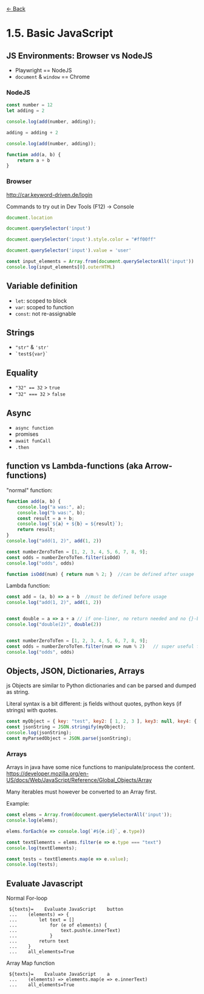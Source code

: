 [<- Back](/README.md)

# 1.5. Basic JavaScript

##  JS Environments: Browser vs NodeJS
  - Playwright == NodeJS
  - `document` & `window` == Chrome

### NodeJS
 
```javascript
const number = 12
let adding = 2

console.log(add(number, adding));

adding = adding + 2

console.log(add(number, adding));

function add(a, b) {
    return a + b
}
```


### Browser

http://car.keyword-driven.de/login

Commands to try out in Dev Tools (F12) -> Console

```javascript
document.location
```

```javascript
document.querySelector('input')
```

```javascript
document.querySelector('input').style.color = "#ff00ff"
```


```javascript
document.querySelector('input').value = 'user'
```

```javascript
const input_elements = Array.from(document.querySelectorAll('input'))
console.log(input_elements[0].outerHTML)
```

## Variable definition
  - `let`: scoped to block 
  - `var`: scoped to function
  - `const`: not re-assignable


## Strings
  - `"str"` & `'str'`
  - ``` `test${var}` ```

## Equality 
  - `"32" == 32` > `true`
  - `"32" === 32` > `false`

## Async
  - `async function`
  - promises
  - `await funCall`
  - `.then`

## function vs Lambda-functions (aka Arrow-functions)

"normal" function:

```js
function add(a, b) {
    console.log("a was:", a);
    console.log("b was:", b);
    const result = a + b;
    console.log(`${a} + ${b} = ${result}`);
    return result;
}
console.log("add(1, 2)", add(1, 2))

const numberZeroToTen = [1, 2, 3, 4, 5, 6, 7, 8, 9];
const odds = numberZeroToTen.filter(isOdd)
console.log("odds", odds)

function isOdd(num) { return num % 2; }  //can be defined after usage
```

Lambda function:

```js
const add = (a, b) => a + b  //must be defined before usage
console.log("add(1, 2)", add(1, 2))


const double = a => a + a // if one-liner, no return needed and no {}-braces
console.log("double(2)", double(2))


const numberZeroToTen = [1, 2, 3, 4, 5, 6, 7, 8, 9];
const odds = numberZeroToTen.filter(num => num % 2)   // super useful for callbacks
console.log("odds", odds)
```

## Objects, JSON, Dictionaries, Arrays

js Objects are similar to Python dictionaries and can be parsed and dumped as string. 

Literal syntax is a bit different: js fields without quotes, python keys (if strings) with quotes.

```javascript
const myObject = { key: "test", key2: [ 1, 2, 3 ], key3: null, key4: { subKey: "test" } };
const jsonString = JSON.stringify(myObject);
console.log(jsonString);
const myParsedObject = JSON.parse(jsonString);
```

### Arrays

Arrays in java have some nice functions to manipulate/process the content.
https://developer.mozilla.org/en-US/docs/Web/JavaScript/Reference/Global_Objects/Array

Many iterables must however be converted to an Array first.

Example:

```js
const elems = Array.from(document.querySelectorAll('input'));
console.log(elems);

elems.forEach(e => console.log(`#${e.id}`, e.type))

const textElements = elems.filter(e => e.type === "text")
console.log(textElements);

const tests = textElements.map(e => e.value);
console.log(tests);
```

## Evaluate Javascript


Normal For-loop
```robotframework
 ${texts}=    Evaluate JavaScript    button
 ...    (elements) => {
 ...        let text = []
 ...            for (e of elements) {
 ...                text.push(e.innerText)
 ...            }
 ...        return text
 ...    }
 ...    all_elements=True
 ```

Array Map function
```robotframework
 ${texts}=    Evaluate JavaScript    a
 ...    (elements) => elements.map(e => e.innerText)
 ...    all_elements=True
 ```